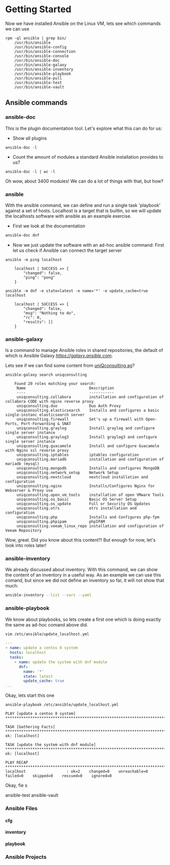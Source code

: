 # Getting Started
Now we have installed Ansible on the Linux VM, lets see which commands we can use
```
rpm -ql ansible | grep bin/
	/usr/bin/ansible
	/usr/bin/ansible-config
	/usr/bin/ansible-connection
	/usr/bin/ansible-console
	/usr/bin/ansible-doc
	/usr/bin/ansible-galaxy
	/usr/bin/ansible-inventory
	/usr/bin/ansible-playbook
	/usr/bin/ansible-pull
	/usr/bin/ansible-test
	/usr/bin/ansible-vault
```

## Ansible commands

### ansible-doc
This is the plugin documentation tool. 
Let's explore what this can do for us:
* Show all plugins
```
ansible-doc -l
```
* Count the amount of modules a standard Ansible installation provides to us?
```
ansible-doc -l | wc -l
```
Oh wow, about 3400 modules!
We can do a lot of things with that, but how?

### ansible
With the ansible command, we can define and run a single task 'playbook' against a set of hosts.
Localhost is a target that is builtin, so we will update the localhosts software with ansible as an example exercise.
* First we look at the documentation
```bash
ansible-doc dnf
```

* Now we just update the software with an ad-hoc ansible command:
First let us check if Ansible can connect the target server
```
ansible -m ping localhost

	localhost | SUCCESS => {
	    "changed": false,
	    "ping": "pong"
	}
```
```
ansible -m dnf -e state=latest -e name='*' -e update_cache=true localhost

	localhost | SUCCESS => {
	    "changed": false,
	    "msg": "Nothing to do",
	    "rc": 0,
	    "results": []
	}
```


### ansible-galaxy
Is a command to manage Ansible roles in shared repositories, the default of which is Ansible Galaxy _https://galaxy.ansible.com_.

Lets see if we can find some content from [uniQconsulting ag](https://www.uniqconsulting.ch)?
```
ansible-galaxy search uniqconsulting

	Found 20 roles matching your search:
	 Name                            Description
	 ----                            -----------
	 uniqconsulting.collabora        installation and configuration of collabora CODE with nginx reverse proxy
	 uniqconsulting.duo              Duo Auth Proxy
	 uniqconsulting.elasticsearch    Installs and configures a basic single-instanc elasticsearch server
	 uniqconsulting.firewall         Set's up a firewall with Open-Ports, Port-Forwarding & SNAT
	 uniqconsulting.graylog          Install graylog and configure single server instance
	 uniqconsulting.graylog3         Install graylog3 and configure single server instance
	 uniqconsulting.guacamole        Install and configure Guacamole with Nginx ssl reverse proxy
	 uniqconsulting.iptables         iptables configuration
	 uniqconsulting.mariadb          installation and configuration of mariadb (mysql)
	 uniqconsulting.mongodb          Installs and configures MongoDB
	 uniqconsulting.network_setup    Network Setup
	 uniqconsulting.nextcloud        nextcloud installation and configuration
	 uniqconsulting.nginx            Installs/Configures Nginx for Webserver & Proxy use
	 uniqconsulting.open_vm_tools    installation of open VMware Tools
	 uniqconsulting.os_basic         Basic OS Server Setup
	 uniqconsulting.os_update        Full or Security OS Updates
	 uniqconsulting.otrs             otrs installation and configuration
	 uniqconsulting.php              Installs and Configures php-fpm
	 uniqconsulting.phpipam          phpIPAM
	 uniqconsulting.veeam_linux_repo installation and configuration of Veeam Repository
```
Wow, great. 
Did you know about this content?!
But enough for now, let's look into roles later!

### ansible-inventory
We already discussed about inventory. With this command, we can show the content of an inventory in a useful way.
As an example we can use this comand, but since we did not define an inventory so far, it will not show that much:
```bash
ansible-inventory --list --vars --yaml
```

### ansible-playbook
We know about playbooks, so lets create a first one which is doing exactly the same as ad-hoc comand above did.
```bash
vim /etc/ansible/update_localhost.yml
```
```yml
---
- name: update a centos 8 system
  hosts: localhost
  tasks:
    - name: update the system with dnf module
      dnf:
        name: '*'
        state: latest
        update_cache: true
...
```
Okay, lets start this one

    ansible-playbook /etc/ansible/update_localhost.yml
```
PLAY [update a centos 8 system] *****************************************************************************************************************************************************************

TASK [Gathering Facts] **************************************************************************************************************************************************************************
ok: [localhost]

TASK [update the system with dnf module] ********************************************************************************************************************************************************
ok: [localhost]

PLAY RECAP **************************************************************************************************************************************************************************************
localhost                  : ok=2    changed=0    unreachable=0    failed=0    skipped=0    rescued=0    ignored=0   

```
Okay, fie s

ansible-test
ansible-vault



### Ansible Files
#### cfg
#### inventory
#### playbook




### Ansible Projects
<!--stackedit_data:
eyJoaXN0b3J5IjpbMTE0NzQ2MTAyNSwtMjAwNjkzMDAxOSwtMT
MwNDQ5MTMyOCwtMTY2MzcwMjMxNyw5Mjc0MzQwNTEsLTIxMTU2
NjAzMzcsNjgxMzQ3NDIwLDIwMzU5NjU3MzhdfQ==
-->
